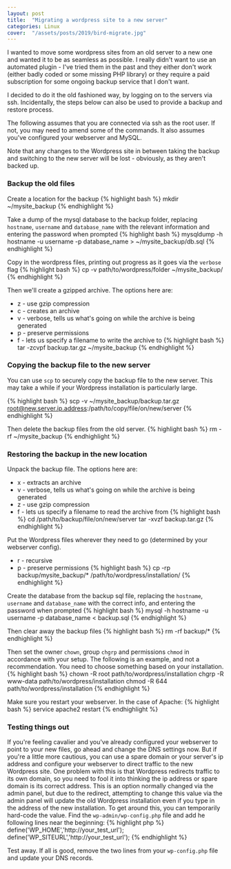 ```yaml
---
layout: post
title:  "Migrating a wordpress site to a new server"
categories: Linux
cover:  "/assets/posts/2019/bird-migrate.jpg"
---
```


I wanted to move some wordpress sites from an old server to a new one and wanted it to be as seamless as possible.
I really didn't want to use an automated plugin - I've tried them in the past and they either don't work (either badly coded or some missing PHP library)
or they require a paid subscription for some ongoing backup service that I don't want.

I decided to do it the old fashioned way, by logging on to the servers via ssh. Incidentally, the steps below can also be used
to provide a backup and restore process.

The following assumes that you are connected via ssh as the root user. If not, you may need to amend some of the commands. It also assumes you've configured your webserver and MySQL.

Note that any changes to the Wordpress site in between taking the backup and switching to the new server will be lost - obviously, as they aren't backed up.

### Backup the old files
Create a location for the backup
{% highlight bash %}
mkdir ~/mysite_backup
{% endhighlight %}

Take a dump of the mysql database to the backup folder, replacing `hostname`, `username` and `database_name` with the relevant information and entering the password when prompted
{% highlight bash %}
mysqldump -h hostname -u username -p database_name > ~/mysite_backup/db.sql
{% endhighlight %}

Copy in the wordpress files, printing out progress as it goes via the `verbose` flag
{% highlight bash %}
cp -v path/to/wordpress/folder ~/mysite_backup/
{% endhighlight %}

Then we'll create a gzipped archive. The options here are:
* z - use gzip compression
* c - creates an archive
* v - verbose, tells us what's going on while the archive is being generated
* p - preserve permissions
* f - lets us specify a filename to write the archive to
{% highlight bash %}
tar -zcvpf backup.tar.gz ~/mysite_backup
{% endhighlight %}

### Copying the backup file to the new server
You can use `scp` to securely copy the backup file to the new server. This may take a while if your Wordpress installation is particularly large.

{% highlight bash %}
scp -v ~/mysite_backup/backup.tar.gz root@new.server.ip.address:/path/to/copy/file/on/new/server
{% endhighlight %}

Then delete the backup files from the old server.
{% highlight bash %}
rm -rf ~/mysite_backup
{% endhighlight %}

### Restoring the backup in the new location
Unpack the backup file. The options here are:
* x - extracts an archive
* v - verbose, tells us what's going on while the archive is being generated
* z - use gzip compression
* f - lets us specify a filename to read the archive from
{% highlight bash %}
cd /path/to/backup/file/on/new/server
tar -xvzf backup.tar.gz
{% endhighlight %}

Put the Wordpress files wherever they need to go (determined by your webserver config).
* r - recursive
* p - preserve permissions 
{% highlight bash %}
cp -rp backup/mysite_backup/* /path/to/wordpress/installation/
{% endhighlight %}

Create the database from the backup sql file, replacing the `hostname`, `username` and `database_name` with the correct info, and entering the password when prompted
{% highlight bash %}
mysql -h hostname -u username -p database_name < backup.sql
{% endhighlight %}

Then clear away the backup files
{% highlight bash %}
rm -rf backup/*
{% endhighlight %}

Then set the owner `chown`, group `chgrp` and permissions `chmod` in accordance with your setup. The following is an example, and not a recommendation. You need to choose something based on your installation.
{% highlight bash %}
chown -R root path/to/wordpress/installation
chgrp -R www-data path/to/wordpress/installation
chmod -R 644 path/to/wordpress/installation
{% endhighlight %}

Make sure you restart your webserver. In the case of Apache:
{% highlight bash %}
service apache2 restart
{% endhighlight %}

### Testing things out
If you're feeling cavalier and you've already configured your webserver to point to your new files, go ahead and change the DNS settings now.
But if you're a little more cautious, you can use a spare domain or your server's ip address and configure your webserver to direct traffic to the new Wordpress site.
One problem with this is that Wordpress redirects traffic to its own domain, so you need to fool it into thinking the ip address or spare domain is its correct address.
This is an option normally changed via the admin panel, but due to the redirect, attempting to change this value via the admin panel will update the old Wordpress installation
even if you type in the address of the new installation. To get around this, you can temporarily hard-code the value. Find the `wp-admin/wp-config.php` file and add he following lines near the beginning:
{% highlight php %}
define('WP_HOME','http://your_test_url');
define('WP_SITEURL','http://your_test_url');
{% endhighlight %}

Test away. If all is good, remove the two lines from your `wp-config.php` file and update your DNS records.
